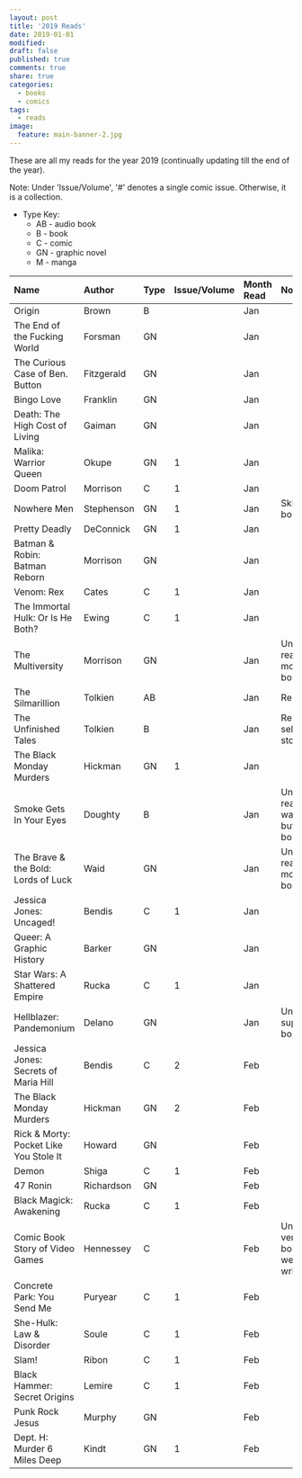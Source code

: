 ```yaml
---
layout: post
title: '2019 Reads'
date: 2019-01-01
modified:
draft: false
published: true
comments: true
share: true
categories:
  - books
  - comics
tags:
  - reads
image:
  feature: main-banner-2.jpg
---
```


These are all my reads for the year 2019 (continually updating till the end of the year).

Note: Under 'Issue/Volume', '#' denotes a single comic issue. Otherwise, it is a collection.

* Type Key:
    * AB - audio book
    * B - book
    * C - comic
    * GN - graphic novel
    * M - manga

| Name                                   | Author     | Type  | Issue/Volume | Month Read   | Notes                                         |
|:---------------------------------------|:-----------|:------|:-------------|:-------------|:----------------------------------------------|
| Origin                                 | Brown      | B     |              | Jan          |                                               |
| The End of the Fucking World           | Forsman    | GN    |              | Jan          |                                               |
| The Curious Case of Ben. Button        | Fitzgerald | GN    |              | Jan          |                                               |
| Bingo Love                             | Franklin   | GN    |              | Jan          |                                               |
| Death: The High Cost of Living         | Gaiman     | GN    |              | Jan          |                                               |
| Malika: Warrior Queen                  | Okupe      | GN    | 1            | Jan          |                                               |
| Doom Patrol                            | Morrison   | C     | 1            | Jan          |                                               |
| Nowhere Men                            | Stephenson | GN    | 1            | Jan          | Skimmed, boring                               |
| Pretty Deadly                          | DeConnick  | GN    | 1            | Jan          |                                               |
| Batman & Robin: Batman Reborn          | Morrison   | GN    |              | Jan          |                                               |
| Venom: Rex                             | Cates      | C     | 1            | Jan          |                                               |
| The Immortal Hulk: Or Is He Both?      | Ewing      | C     | 1            | Jan          |                                               |
| The Multiversity                       | Morrison   | GN    |              | Jan          | Unfinished: read half, mostly boring          |
| The Silmarillion                       | Tolkien    | AB    |              | Jan          | Re-read                                       |
| The Unfinished Tales                   | Tolkien    | B     |              | Jan          | Read selected stories                         |
| The Black Monday Murders               | Hickman    | GN    | 1            | Jan          |                                               |
| Smoke Gets In Your Eyes                | Doughty    | B     |              | Jan          | Unfinished: read half, was good but got bored |
| The Brave & the Bold: Lords of Luck    | Waid       | GN    |              | Jan          | Unfinished: read half, mostly boring          |
| Jessica Jones: Uncaged!                | Bendis     | C     | 1            | Jan          |                                               |
| Queer: A Graphic History               | Barker     | GN    |              | Jan          |                                               |
| Star Wars: A Shattered Empire          | Rucka      | C     | 1            | Jan          |                                               |
| Hellblazer: Pandemonium                | Delano     | GN    |              | Jan          | Unfinished: super boring                      |
| Jessica Jones: Secrets of Maria Hill   | Bendis     | C     | 2            | Feb          |                                               |
| The Black Monday Murders               | Hickman    | GN    | 2            | Feb          |                                               |
| Rick & Morty: Pocket Like You Stole It | Howard     | GN    |              | Feb          |                                               |
| Demon                                  | Shiga      | C     | 1            | Feb          |                                               |
| 47 Ronin                               | Richardson | GN    |              | Feb          |                                               |
| Black Magick: Awakening                | Rucka      | C     | 1            | Feb          |                                               |
| Comic Book Story of Video Games        | Hennessey  | C     |              | Feb          | Unfinished: very boring, not well written     |
| Concrete Park: You Send Me             | Puryear    | C     | 1            | Feb          |                                               |
| She-Hulk: Law & Disorder               | Soule      | C     | 1            | Feb          |                                               |
| Slam!                                  | Ribon      | C     | 1            | Feb          |                                               |
| Black Hammer: Secret Origins           | Lemire     | C     | 1            | Feb          |                                               |
| Punk Rock Jesus                        | Murphy     | GN    |              | Feb          |                                               |
| Dept. H: Murder 6 Miles Deep           | Kindt      | GN    | 1            | Feb          |                                               |
 

